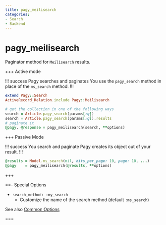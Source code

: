 ```yaml
---
title: pagy_meilisearch
categories:
- Search
- Backend
---
```


# pagy_meilisearch

Paginator method for `Meilisearch` results.

+++ Active mode

!!! success Pagy searches and paginates
You use the `pagy_search` method in place of the `ms_search` method.
!!!

```ruby Model
extend Pagy::Search
ActiveRecord_Relation.include Pagy::Meilisearch  
```

```ruby Controller
# get the collection in one of the following ways
search = Article.pagy_search(params[:q])
search = Article.pagy_search(params[:q]).results
# paginate it
@pagy, @response = pagy_meilisearch(search, **options)
```

+++ Passive Mode

!!! success You search and paginate
Pagy creates its object out of your result.
!!!

```ruby Controller
@results = Model.ms_search(nil, hits_per_page: 10, page: 10, ...)
@pagy    = pagy_meilisearch(@results, **options)
```

+++

==- Special Options

- `search_method: :my_search`
  - Customize the name of the search method (default `:ms_search`)
    
See also [Common Options](../../paginators.md#common-options)

===
